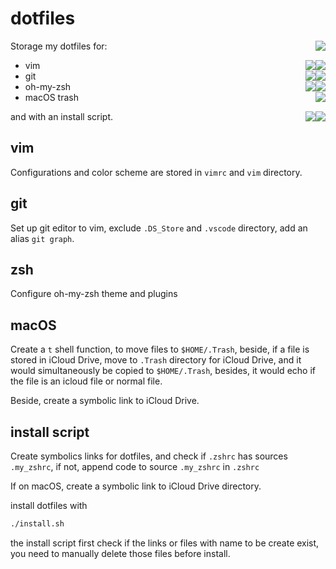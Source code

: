# dotfiles
Storage my dotfiles for:
<span style="float:right"><img src = "https://img.shields.io/badge/文档同步时间-20230307-blue"></span>
- vim <span style="float:right"><img src = "https://img.shields.io/badge/macOS-✔-green"></span> <span style="float:right"><img src = "https://img.shields.io/badge/Linux-✔-green"></span> 
- git <span style="float:right"><img src = "https://img.shields.io/badge/macOS-✔-green"></span> <span style="float:right"><img src = "https://img.shields.io/badge/Linux-✔-green"></span> 
- oh-my-zsh <span style="float:right"><img src = "https://img.shields.io/badge/macOS-✔-green"></span> <span style="float:right"><img src = "https://img.shields.io/badge/Linux-✔-green"></span> 
- macOS trash <span style="float:right"><img src = "https://img.shields.io/badge/macOS-✔-green"></span> 

and with an install script.<span style="float:right"><img src = "https://img.shields.io/badge/macOS-✔-green"></span> <span style="float:right"><img src = "https://img.shields.io/badge/Linux-✔-green"></span> 

## vim
Configurations and color scheme are stored in `vimrc` and `vim` directory.

## git
Set up git editor to vim, exclude `.DS_Store` and `.vscode` directory, add an alias `git graph`.

## zsh
Configure oh-my-zsh theme and plugins

## macOS
Create a `t` shell function, to move files to `$HOME/.Trash`, beside, if a file is stored in iCloud Drive, move to `.Trash` directory for iCloud Drive, and it would simultaneously be copied to `$HOME/.Trash`, besides, it would echo if the file is an icloud file or normal file.

Beside, create a symbolic link to iCloud Drive.

## install script
Create symbolics links for dotfiles, and check if `.zshrc` has sources `.my_zshrc`, if not, append code to source `.my_zshrc` in `.zshrc`

If on macOS, create a symbolic link to iCloud Drive directory.

install dotfiles with
``` zsh
./install.sh
```
the install script first check if the links or files with name to be create exist, you need to manually delete those files before install.

